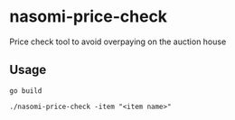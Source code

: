 # nasomi-price-check
Price check tool to avoid overpaying on the auction house

## Usage
`go build`

`./nasomi-price-check -item "<item name>"`
